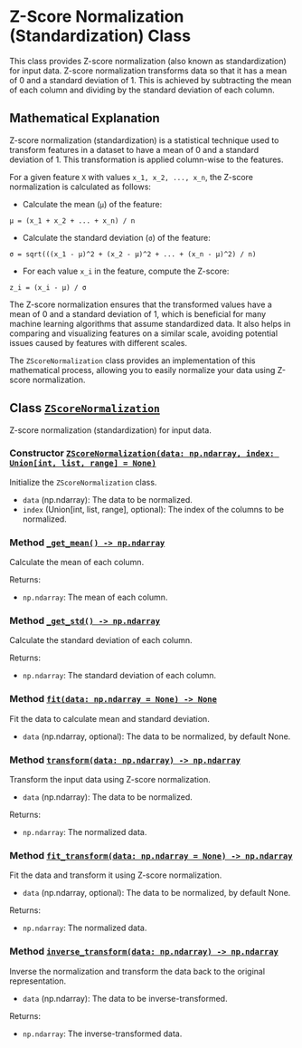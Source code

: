 # Z-Score Normalization (Standardization) Class

This class provides Z-score normalization (also known as standardization) for input data. Z-score normalization transforms data so that it has a mean of 0 and a standard deviation of 1. This is achieved by subtracting the mean of each column and dividing by the standard deviation of each column.

## Mathematical Explanation

Z-score normalization (standardization) is a statistical technique used to transform features in a dataset to have a mean of 0 and a standard deviation of 1. This transformation is applied column-wise to the features.

For a given feature `X` with values `x_1, x_2, ..., x_n`, the Z-score normalization is calculated as follows:

- Calculate the mean (`μ`) of the feature:

```
μ = (x_1 + x_2 + ... + x_n) / n
```

- Calculate the standard deviation (`σ`) of the feature:

```
σ = sqrt(((x_1 - μ)^2 + (x_2 - μ)^2 + ... + (x_n - μ)^2) / n)
```

- For each value `x_i` in the feature, compute the Z-score:

```
z_i = (x_i - μ) / σ
```

The Z-score normalization ensures that the transformed values have a mean of 0 and a standard deviation of 1, which is beneficial for many machine learning algorithms that assume standardized data. It also helps in comparing and visualizing features on a similar scale, avoiding potential issues caused by features with different scales.

The `ZScoreNormalization` class provides an implementation of this mathematical process, allowing you to easily normalize your data using Z-score normalization.

## Class [`ZScoreNormalization`](/learnML/preprocessing/z_score_normalization.py#L7)

Z-score normalization (standardization) for input data.

### Constructor [`ZScoreNormalization(data: np.ndarray, index: Union[int, list, range] = None)`](/learnML/preprocessing/z_score_normalization.py#L10)

Initialize the `ZScoreNormalization` class.

- `data` (np.ndarray): The data to be normalized.
- `index` (Union[int, list, range], optional): The index of the columns to be normalized.

### Method [`_get_mean() -> np.ndarray`](/learnML/preprocessing/z_score_normalization.py#L33)

Calculate the mean of each column.

Returns:

- `np.ndarray`: The mean of each column.

### Method [`_get_std() -> np.ndarray`](/learnML/preprocessing/z_score_normalization.py#L46)

Calculate the standard deviation of each column.

Returns:

- `np.ndarray`: The standard deviation of each column.

### Method [`fit(data: np.ndarray = None) -> None`](/learnML/preprocessing/z_score_normalization.py#L59)

Fit the data to calculate mean and standard deviation.

- `data` (np.ndarray, optional): The data to be normalized, by default None.

### Method [`transform(data: np.ndarray) -> np.ndarray`](/learnML/preprocessing/z_score_normalization.py#L74)

Transform the input data using Z-score normalization.

- `data` (np.ndarray): The data to be normalized.

Returns:

- `np.ndarray`: The normalized data.

### Method [`fit_transform(data: np.ndarray = None) -> np.ndarray`](/learnML/preprocessing/z_score_normalization.py#L100)

Fit the data and transform it using Z-score normalization.

- `data` (np.ndarray, optional): The data to be normalized, by default None.

Returns:

- `np.ndarray`: The normalized data.

### Method [`inverse_transform(data: np.ndarray) -> np.ndarray`](/learnML/preprocessing/z_score_normalization.py#L119)

Inverse the normalization and transform the data back to the original representation.

- `data` (np.ndarray): The data to be inverse-transformed.

Returns:

- `np.ndarray`: The inverse-transformed data.
